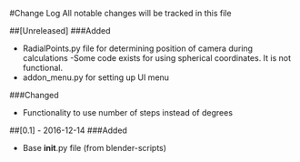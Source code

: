 #Change Log
All notable changes will be tracked in this file

##[Unreleased]
###Added
- RadialPoints.py file for determining position of camera during calculations
	-Some code exists for using spherical coordinates. It is not functional.
- addon_menu.py for setting up UI menu

###Changed
- Functionality to use number of steps instead of degrees

##[0.1] - 2016-12-14
###Added
- Base __init__.py file (from blender-scripts)